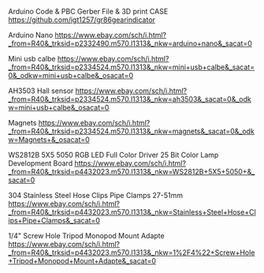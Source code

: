 Arduino Code & PBC Gerber File & 3D print CASE
https://github.com/igt1257/gr86gearindicator

Arduino Nano
https://www.ebay.com/sch/i.html?_from=R40&_trksid=p2332490.m570.l1313&_nkw=arduino+nano&_sacat=0

Mini usb calbe
https://www.ebay.com/sch/i.html?_from=R40&_trksid=p2334524.m570.l1313&_nkw=mini+usb+calbe&_sacat=0&_odkw=mini+usb+calbe&_osacat=0


AH3503 Hall sensor
https://www.ebay.com/sch/i.html?_from=R40&_trksid=p2334524.m570.l1313&_nkw=ah3503&_sacat=0&_odkw=mini+usb+calbe&_osacat=0

Magnets
https://www.ebay.com/sch/i.html?_from=R40&_trksid=p2334524.m570.l1313&_nkw=magnets&_sacat=0&_odkw=Magnets+&_osacat=0

WS2812B 5X5 5050 RGB LED Full Color Driver 25 Bit Color Lamp Development Board
https://www.ebay.com/sch/i.html?_from=R40&_trksid=p4432023.m570.l1313&_nkw=WS2812B+5X5+5050+&_sacat=0

304 Stainless Steel Hose Clips Pipe Clamps 27-51mm
https://www.ebay.com/sch/i.html?_from=R40&_trksid=p4432023.m570.l1313&_nkw=Stainless+Steel+Hose+Clips+Pipe+Clamps&_sacat=0

1/4" Screw Hole Tripod Monopod Mount Adapte
https://www.ebay.com/sch/i.html?_from=R40&_trksid=p4432023.m570.l1313&_nkw=1%2F4%22+Screw+Hole+Tripod+Monopod+Mount+Adapte&_sacat=0
